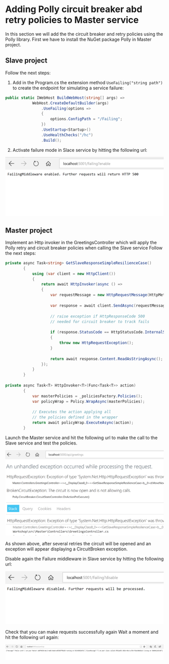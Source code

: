 # Adding Polly circuit breaker abd retry policies to Master service
In this section we will add the the circuit breaker and retry policies using the Polly library. First we have to install the NuGet package Polly in Master project.
## Slave project
 Follow the next steps:
1. Add in the Program.cs the extension method `UseFailing("string path")` to create the endpoint for simulating a service failure:

```C#
public static IWebHost BuildWebHost(string[] args) =>
            WebHost.CreateDefaultBuilder(args)
                .UseFailing(options =>
                {
                    options.ConfigPath = "/Failing";
                })
                .UseStartup<Startup>()
                .UseHealthChecks("/hc")
                .Build();
```

2. Activate failure mode in Slace service by hitting the following url:

![Enable Failing](./img/url_failing.PNG)

## Master project
 Implement an Http invoker in the GreetingsController which will apply the Polly retry and circuit breaker policies when calling the Slave service
 Follow the next steps:

```C#
private async Task<string> GetSlaveResponseSimpleResilienceCase()
        {
            using (var client = new HttpClient())
            {
                return await HttpInvoker(async () =>
                {
                    var requestMessage = new HttpRequestMessage(HttpMethod.Get, $"{_cfg.SlaveUri}/api/identification");

                    var response = await client.SendAsync(requestMessage);

                    // raise exception if HttpResponseCode 500 
                    // needed for circuit breaker to track fails

                    if (response.StatusCode == HttpStatusCode.InternalServerError)
                    {
                        throw new HttpRequestException();
                    }

                    return await response.Content.ReadAsStringAsync();
                });
            }
        }

private async Task<T> HttpInvoker<T>(Func<Task<T>> action)
        {
            var masterPolicies = _policiesFactory.Policies();
            var policyWrap = Policy.WrapAsync(masterPolicies);

            // Executes the action applying all 
            // the policies defined in the wrapper
            return await policyWrap.ExecuteAsync(action);
        }      
```

Launch the Master service and hit the following url to make the call to the Slave service and test the policies.

![Enable Failing](./img/circuit_opened.PNG)

As shown above, after several retries the circuit will be opened and an exception will appear displaying a CircuitBroken exception.

Disable again the Failure middleware in Slave service by hitting the following url:

![Enable Failing](./img/url_failing_disabled.PNG)

Check that you can make requests successfully again
Wait a moment and hit the following url again:

![Enable Failing](./img/success.PNG)
